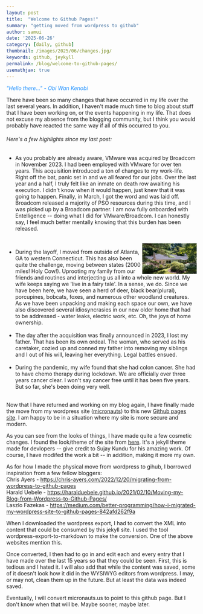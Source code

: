 ```yaml
---
layout: post
title:  "Welcome to Github Pages!"
summary: "getting moved from wordpress to github"
author: samui
date: '2025-06-26'
category: [daily, github]
thumbnail: /images/2025/06/changes.jpg/
keywords: github, jeykyll
permalink: /blog/welcome-to-github-pages/
usemathjax: true
---
```


<em style="color:DodgerBlue;">"Hello there..." - Obi Wan Kenobi</em>

There have been so many changes that have occurred in my life over the last several years. In addition, I haven't made much time to blog about stuff that I have been working on, or the events happening in my life. That does not excuse my absence from the blogging community, but I think you would probably have reacted the same way if all of this occurred to you.

<h6>Here's a few highlights since my last post:</h6>

<ul>
<li>As you probably are already aware, VMware was acquired by Broadcom in November 2023. I had been employed with VMware for over ten years. This acquisition introduced a ton of changes to my work-life. Right off the bat, panic set in and we all feared for our jobs. Over the last year and a half, I truly felt like an inmate on death row awaiting his execution. I didn't know when it would happen, just knew that it was going to happen. Finally, in March, I got the word and was laid off. Broadcom released a majority of PSO resources during this time, and I was picked up by a Broadcom partner. I am now fully onboarded with Entelligence -- doing what I did for VMware/Broadcom. I can honestly say, I feel much better mentally knowing that this burden has been released.</li>

<br clear="left" /><img src="/images/2025/06/home.png" align="right" style="width:30%;hspace=50;vspace=50">
<li>During the layoff, I moved from outside of Atlanta, GA to western Connecticut. This has also been quite the challenge, moving between states (2000 miles! Holy Cow!). Uprooting my family from our friends and routines and interjecting us all into a whole new world. My wife keeps saying we 'live in a fairy tale'. In a sense, we do. Since we have been here, we have seen a herd of deer, black bear(plural), porcupines, bobcats, foxes, and numerous other woodland creatures. As we have been unpacking and making each space our own, we have also discovered several idiosyncrasies in our new older home that had to be addressed - water leaks, electric work, etc. Oh, the joys of home ownership.</li>

<br />
<li>The day after the acquisition was finally announced in 2023, I lost my father. That has been its own ordeal. The woman, who served as his caretaker, cozied up and conned my father into removing my siblings and I out of his will, leaving her everything. Legal battles ensued.  
</li>

<br />
<li>During the pandemic, my wife found that she had colon cancer. She had to have chemo therapy during lockdown. We are officially over three years cancer clear. I won't say cancer free until it has been five years. But so far, she's been doing very well. 
</li>
</ul>

<br clear="left" />
Now that I have returned and working on my blog again, I have finally made the move from my wordpress site (<a href="https://micronauts.us">micronauts</a>) to this new <a href="https://jedisamui.github.io/blog/welcome-to-github-pages/">Github pages site</a>. I am happy to be in a situation where my site is more secure and modern. 

As you can see from the looks of things, I have made quite a few cosmetic changes. I found the look/theme of the site from <a href="https://devlopr.netlify.app/">here</a>. It's a jekyll theme made for devlopers -- give credit to Sujay Kundu for his amazing work. Of course, I have modifed the work a bit -- in addition, making it more my own. 

As for how I made the physical move from wordpress to gihub, I borrowed inspiration from a few fellow bloggers:
<br/>Chris Ayers - <a href="https://chris-ayers.com/2022/12/20/migrating-from-wordpress-to-github-pages">https://chris-ayers.com/2022/12/20/migrating-from-wordpress-to-github-pages</a>
<br/>Harald Uebele - <a href="https://haralduebele.github.io/2021/02/10/Moving-my-Blog-from-Wordpress-to-Github-Pages/">https://haralduebele.github.io/2021/02/10/Moving-my-Blog-from-Wordpress-to-Github-Pages/</a>
<br/>Laszlo Fazekas - <a href="https://medium.com/better-programming/how-i-migrated-my-wordpress-site-to-github-pages-842afd262f9a">https://medium.com/better-programming/how-i-migrated-my-wordpress-site-to-github-pages-842afd262f9a</a>

When I downloaded the wordpress export, I had to convert the XML into content that could be consumed by this jekyll site. I used the tool wordpress-export-to-markdown to make the conversion. One of the above websites mention this. 

Once converted, I then had to go in and edit each and every entry that I have made over the last 15 years so that they could be seen. First, this is tedious and I hated it. I will also add that while the content was saved, some of it doesn't look how it did in the WYSIWYG editors from wordpress. I may, or may not, clean them up in the future. But at least the data was indeed saved. 

Eventually, I will convert <a hef="https://micronauts.us">micronauts.us</a> to point to this github page. But I don't know when that will be. Maybe sooner, maybe later. 
